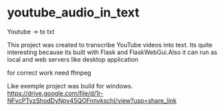 # youtube_audio_in_text
Youtube -> to txt


This project was created to transcribe YouTube videos into text. Its quite interesting because its built with Flask and FlaskWebGui.Also it can run as local and web servers like desktop application

for correct work need ffmpeg 

Like exemple project was build for windows. 
https://drive.google.com/file/d/1r-NFvcPTvzShodDyNpy45QOFnnvkschI/view?usp=share_link

